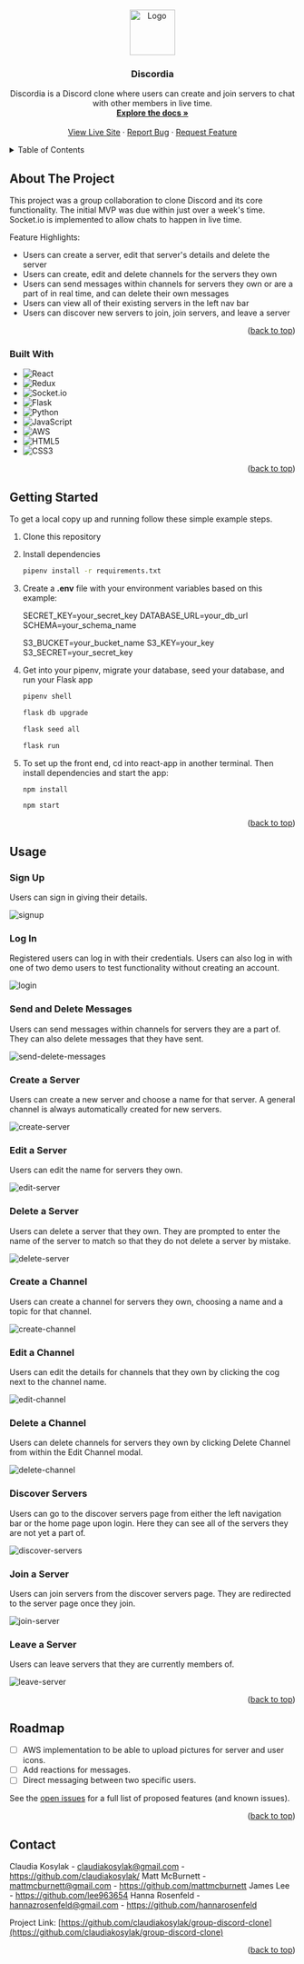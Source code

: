 <a name="readme-top"></a>

<!-- PROJECT LOGO -->
<br />
<div align="center">
  <a href="https://github.com/claudiakosylak/group-discord-clone">
    <img src="react-app/public/discord.svg" alt="Logo" width="80" height="80">
  </a>

<h3 align="center">Discordia</h3>

  <p align="center">
    Discordia is a Discord clone where users can create and join servers to chat with other members in live time.
    <br />
    <a href="https://github.com/claudiakosylak/group-discord-clone"><strong>Explore the docs »</strong></a>
    <br />
    <br />
    <a href="https://discordiamulti.onrender.com">View Live Site</a>
    ·
    <a href="https://github.com/claudiakosylak/group-discord-clone/issues">Report Bug</a>
    ·
    <a href="https://github.com/claudiakosylak/group-discord-clone/issues">Request Feature</a>
  </p>
</div>

<!-- TABLE OF CONTENTS -->
<details>
  <summary>Table of Contents</summary>
  <ol>
    <li>
      <a href="#about-the-project">About The Project</a>
      <ul>
        <li><a href="#built-with">Built With</a></li>
      </ul>
    </li>
    <li>
      <a href="#getting-started">Getting Started</a>
    </li>
    <li><a href="#usage">Usage</a></li>
    <li><a href="#roadmap">Roadmap</a></li>
    <li><a href="#contact">Contact</a></li>
  </ol>
</details>


<!-- ABOUT THE PROJECT -->
## About The Project


This project was a group collaboration to clone Discord and its core functionality. The initial MVP was due within just over a week's time. Socket.io is implemented to allow chats to happen in live time.

Feature Highlights:
* Users can create a server, edit that server's details and delete the server
* Users can create, edit and delete channels for the servers they own
* Users can send messages within channels for servers they own or are a part of in real time, and can delete their own messages
* Users can view all of their existing servers in the left nav bar
* Users can discover new servers to join, join servers, and leave a server

<p align="right">(<a href="#readme-top">back to top</a>)</p>


### Built With

* ![React](https://img.shields.io/badge/react-%2320232a.svg?style=for-the-badge&logo=react&logoColor=%2361DAFB)
* ![Redux](https://img.shields.io/badge/redux-%23593d88.svg?style=for-the-badge&logo=redux&logoColor=white)
* ![Socket.io](https://img.shields.io/badge/Socket.io-black?style=for-the-badge&logo=socket.io&badgeColor=010101)
* ![Flask](https://img.shields.io/badge/flask-%23000.svg?style=for-the-badge&logo=flask&logoColor=white)
* ![Python](https://img.shields.io/badge/python-3670A0?style=for-the-badge&logo=python&logoColor=ffdd54)
* ![JavaScript](https://img.shields.io/badge/javascript-%23323330.svg?style=for-the-badge&logo=javascript&logoColor=%23F7DF1E)
* ![AWS](https://img.shields.io/badge/AWS-%23FF9900.svg?style=for-the-badge&logo=amazon-aws&logoColor=white)
* ![HTML5](https://img.shields.io/badge/html5-%23E34F26.svg?style=for-the-badge&logo=html5&logoColor=white)
* ![CSS3](https://img.shields.io/badge/css3-%231572B6.svg?style=for-the-badge&logo=css3&logoColor=white)

<p align="right">(<a href="#readme-top">back to top</a>)</p>

<!-- GETTING STARTED -->
## Getting Started

To get a local copy up and running follow these simple example steps.

1. Clone this repository

2. Install dependencies

      ```bash
      pipenv install -r requirements.txt
      ```

3. Create a **.env** file with your environment variables based on this example:

   SECRET_KEY=your_secret_key
   DATABASE_URL=your_db_url
   SCHEMA=your_schema_name

   S3_BUCKET=your_bucket_name
   S3_KEY=your_key
   S3_SECRET=your_secret_key

4. Get into your pipenv, migrate your database, seed your database, and run your Flask app

   ```bash
   pipenv shell
   ```

   ```bash
   flask db upgrade
   ```

   ```bash
   flask seed all
   ```

   ```bash
   flask run
   ```

5. To set up the front end, cd into react-app in another terminal. Then install dependencies and start the app:

   ```bash
   npm install
   ```

   ```bash
   npm start
   ```

<p align="right">(<a href="#readme-top">back to top</a>)</p>


<!-- USAGE EXAMPLES -->
## Usage

### Sign Up

Users can sign in giving their details.

![signup](./images/signup_screenshot.png)

### Log In

Registered users can log in with their credentials. Users can also log in with one of two demo users to test functionality without creating an account.

![login](./images/login_screenshot.png)

### Send and Delete Messages

Users can send messages within channels for servers they are a part of. They can also delete messages that they have sent.

![send-delete-messages](./images/send-delete-message.gif)

### Create a Server

Users can create a new server and choose a name for that server. A general channel is always automatically created for new servers.

![create-server](./images/create-server.gif)

### Edit a Server

Users can edit the name for servers they own.

![edit-server](./images/edit-server.gif)

### Delete a Server

Users can delete a server that they own. They are prompted to enter the name of the server to match so that they do not delete a server by mistake.

![delete-server](./images/delete-server.gif)

### Create a Channel

Users can create a channel for servers they own, choosing a name and a topic for that channel.

![create-channel](./images/create-channel.gif)

### Edit a Channel

Users can edit the details for channels that they own by clicking the cog next to the channel name.

![edit-channel](./images/edit-channel.gif)

### Delete a Channel

Users can delete channels for servers they own by clicking Delete Channel from within the Edit Channel modal.

![delete-channel](./images/delete-channel.gif)

### Discover Servers

Users can go to the discover servers page from either the left navigation bar or the home page upon login. Here they can see all of the servers they are not yet a part of.

![discover-servers](./images/discover-servers.gif)

### Join a Server

Users can join servers from the discover servers page. They are redirected to the server page once they join.

![join-server](./images/join-server.gif)

### Leave a Server

Users can leave servers that they are currently members of.

![leave-server](./images/leave-server.gif)

<p align="right">(<a href="#readme-top">back to top</a>)</p>


<!-- ROADMAP -->
## Roadmap

- [ ] AWS implementation to be able to upload pictures for server and user icons.
- [ ] Add reactions for messages.
- [ ] Direct messaging between two specific users.

See the [open issues](https://github.com/claudiakosylak/group-discord-clone/issues) for a full list of proposed features (and known issues).

<p align="right">(<a href="#readme-top">back to top</a>)</p>


<!-- CONTACT -->
## Contact

Claudia Kosylak - claudiakosylak@gmail.com - https://github.com/claudiakosylak/
Matt McBurnett - mattmcburnett@gmail.com - https://github.com/mattmcburnett
James Lee - https://github.com/lee963654
Hanna Rosenfeld - hannazrosenfeld@gmail.com - https://github.com/hannarosenfeld

Project Link: [https://github.com/claudiakosylak/group-discord-clone](https://github.com/claudiakosylak/group-discord-clone)

<p align="right">(<a href="#readme-top">back to top</a>)</p>
